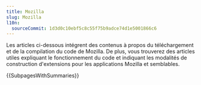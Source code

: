 ```yaml
---
title: Mozilla
slug: Mozilla
l10n:
  sourceCommit: 1d3d0c10ebf5c8c55f75b9adce74d1e5001866c6
---
```


Les articles ci-dessous intégrent des contenus à propos du téléchargement et de la compilation du code de Mozilla. De plus, vous trouverez des articles utiles expliquant le fonctionnement du code et indiquant les modalités de construction d'extensions pour les applications Mozilla et semblables.

{{SubpagesWithSummaries}}
